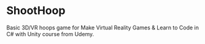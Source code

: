 # ShootHoop
Basic 3D/VR hoops game for Make Virtual Reality Games &amp; Learn to Code in C# with Unity course from Udemy.
